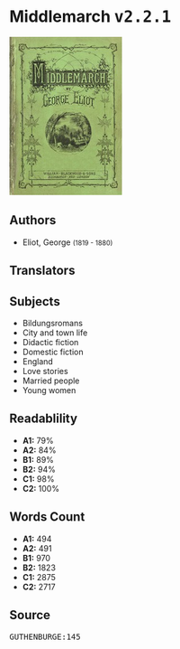 # Middlemarch <kbd>v2.2.1</kbd>

![](./cover.medium.jpg "")

## Authors


 - Eliot, George <small>(1819 - 1880)</small>

## Translators



## Subjects


 - Bildungsromans
 - City and town life
 - Didactic fiction
 - Domestic fiction
 - England
 - Love stories
 - Married people
 - Young women

## Readablility


 - **A1:** 79%
 - **A2:** 84%
 - **B1:** 89%
 - **B2:** 94%
 - **C1:** 98%
 - **C2:** 100%

## Words Count


 - **A1:** 494
 - **A2:** 491
 - **B1:** 970
 - **B2:** 1823
 - **C1:** 2875
 - **C2:** 2717

## Source


<kbd>GUTHENBURGE:145</kbd>
